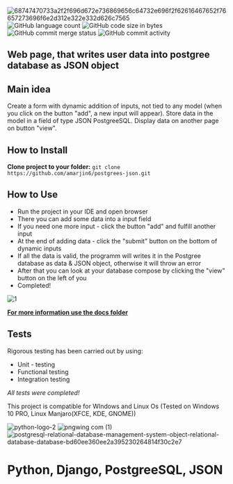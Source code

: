 ![68747470733a2f2f696d672e736869656c64732e696f2f62616467652f76657273696f6e2d312e322e332d626c7565](https://user-images.githubusercontent.com/86531927/156447715-47323250-a4d0-400d-914c-df659d1666c6.svg)
![GitHub language count](https://img.shields.io/github/languages/count/amarjin6/postgrees-json?color=red&logo=Github) 
![GitHub code size in bytes](https://img.shields.io/github/languages/code-size/amarjin6/postgrees-json?logo=gitbook&logoColor=green)
![GitHub commit merge status](https://img.shields.io/github/commit-status/amarjin6/postgrees-json/master/2d50390640570bbef9d750d0beaace5fb8f9508a)
![GitHub commit activity](https://img.shields.io/github/commit-activity/m/amarjin6/postgrees-json?label=activity&logo=Python&logoColor=yellow)
## Web page, that writes user data into postgree database as JSON object

## Main idea
Create a form with dynamic addition of inputs, not tied to any model (when you click on the button "add", a new input will appear). Store data in the model in a field of type JSON PostgreeSQL. Display data on another page on button "view".

## How to Install
**Clone project to your folder:**
`git clone https://github.com/amarjin6/postgrees-json.git`

## How to Use
* Run the project in your IDE and open browser
* There you can add some data into a input field
* If you need one more input - click the button "add" and fulfill another input
* At the end of adding data - click the "submit" button on the bottom of dynamic inputs
* If all the data is valid, the programm will writes it in the Postgree database as data & JSON object, otherwise it will throw an error
* After that you can look at your database compose by clicking the "view" button on the left of you
* Completed!

![1](https://user-images.githubusercontent.com/86531927/156452131-e0f61519-0871-41d2-809a-2e88ba3d4fb6.jpg)
  
[**For more information use the docs folder**](https://github.com/amarjin6/postgrees-json/tree/master/docs/docs.md)

## Tests
Rigorous testing has been carried out by using:
* Unit - testing
* Functional testing
* Integration testing

*All tests were completed!*

This project is compatible for WIndows and Linux Os
(Tested on Windows 10 PRO, Linux Manjaro(XFCE, KDE, GNOME))

![python-logo-2](https://user-images.githubusercontent.com/86531927/156533176-221deafa-9b34-4c61-ac29-3fcb97227c88.png)
![pngwing com (1)](https://user-images.githubusercontent.com/86531927/156533882-4e032fde-da53-4e4d-b0cf-498cbaa98eea.png)
![postgresql-relational-database-management-system-object-relational-database-database-bd60ee360ee2a395230264814f30c2e7](https://user-images.githubusercontent.com/86531927/156533571-354e6fb6-0559-491f-8217-fdbbb1cd0710.png)

# Python, Django, PostgreeSQL, JSON
